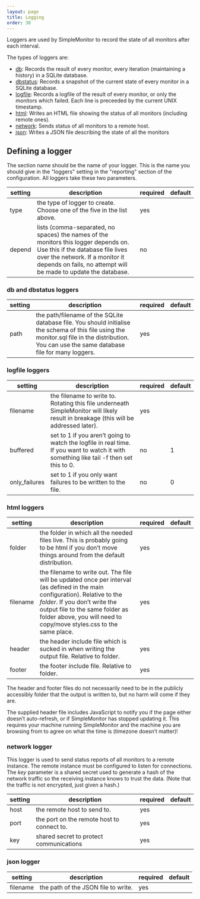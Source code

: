 ```yaml
---
layout: page
title: Logging
order: 30
---
```


Loggers are used by SimpleMonitor to record the state of all monitors after each interval.

The types of loggers are:

* [db](#db): Records the result of every monitor, every iteration (maintaining a history) in a SQLite database.
* [dbstatus](#dbstatus): Records a snapshot of the current state of every monitor in a SQLite database.
* [logfile](#logfile): Records a logfile of the result of every monitor, or only the monitors which failed. Each line is preceeded by the current UNIX timestamp.
* [html](#html): Writes an HTML file showing the status of all monitors (including remote ones).
* [network](#network): Sends status of all monitors to a remote host.
* [json](#json): Writes a JSON file describing the state of all the monitors

## Defining a logger

The section name should be the name of your logger. This is the name you should give in the "loggers" setting in the "reporting" section of the configuration. All loggers take these two parameters.

| setting | description | required | default |
|---|---|---|---|
|type|the type of logger to create. Choose one of the five in the list above.|yes| |
|depend|lists (comma-separated, no spaces) the names of the monitors this logger depends on. Use this if the database file lives over the network. If a monitor it depends on fails, no attempt will be made to update the database.| no | |

### <a name="db"></a><a name="dbstatus"></a>db and dbstatus loggers

| setting | description | required | default |
|---|---|---|---|
|path|the path/filename of the SQLite database file. You should initialise the schema of this file using the monitor.sql file in the distribution. You can use the same database file for many loggers.| yes | |

### <a name="logfile"></a>logfile loggers

| setting | description | required | default |
|---|---|---|---|
|filename|the filename to write to. Rotating this file underneath SimpleMonitor will likely result in breakage (this will be addressed later).|yes| |
|buffered|set to 1 if you aren’t going to watch the logfile in real time. If you want to watch it with something like tail -f then set this to 0.|no|1|
|only_failures|set to 1 if you only want failures to be written to the file.|no|0|

### <a name="html"></a>html loggers

| setting | description | required | default |
|---|---|---|---|
|folder|the folder in which all the needed files live. This is probably going to be html if you don’t move things around from the default distribution.|yes | |
|filename|the filename to write out. The file will be updated once per interval (as defined in the main configuration). Relative to the *folder*. If you don’t write the output file to the same folder as folder above, you will need to copy/move styles.css to the same place.|yes| |
|header|the header include file which is sucked in when writing the output file. Relative to folder.|yes| |
|footer|the footer include file. Relative to folder.|yes| |

The header and footer files do not necessarily need to be in the publicly accessibly folder that the output is written to, but no harm will come if they are.

The supplied header file includes JavaScript to notify you if the page either doesn’t auto-refresh, or if SimpleMonitor has stopped updating it. This requires your machine running SimpleMonitor and the machine you are browsing from to agree on what the time is (timezone doesn’t matter)!

### <a name="network"></a>network logger
This logger is used to send status reports of all monitors to a remote instance. The remote instance must be configured to listen for connections. The *key* parameter is a shared secret used to generate a hash of the network traffic so the receiving instance knows to trust the data. (Note that the traffic is not encrypted, just given a hash.)

| setting | description | required | default |
|---|---|---|---|
|host|the remote host to send to.|yes| |
|port|the port on the remote host to connect to.|yes| |
|key|shared secret to protect communications|yes| |

### <a name="json"></a>json logger

| setting | description | required | default |
|---|---|---|---|
|filename|the path of the JSON file to write.|yes| |

